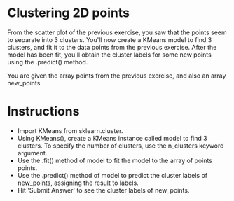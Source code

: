 # Clustering 2D points
From the scatter plot of the previous exercise, you saw that the points seem to separate into 3 clusters. You'll now create a KMeans model to find 3 clusters, and fit it to the data points from the previous exercise. After the model has been fit, you'll obtain the cluster labels for some new points using the .predict() method.

You are given the array points from the previous exercise, and also an array new_points.

# Instructions
- Import KMeans from sklearn.cluster.
- Using KMeans(), create a KMeans instance called model to find 3 clusters. To specify the number of clusters, use the n_clusters keyword argument.
- Use the .fit() method of model to fit the model to the array of points points.
- Use the .predict() method of model to predict the cluster labels of new_points, assigning the result to labels.
- Hit 'Submit Answer' to see the cluster labels of new_points.

